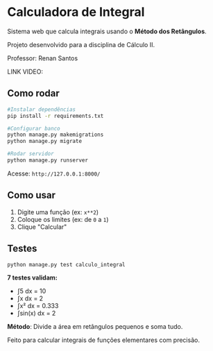 # Calculadora de Integral

Sistema web que calcula integrais usando o **Método dos Retângulos**.

Projeto desenvolvido para a disciplina de Cálculo II.

Professor: Renan Santos

LINK VIDEO:

## Como rodar

```bash
#Instalar dependências
pip install -r requirements.txt

#Configurar banco
python manage.py makemigrations
python manage.py migrate

#Rodar servidor
python manage.py runserver
```

Acesse: `http://127.0.0.1:8000/`

## Como usar

1. Digite uma função (ex: `x**2`)
2. Coloque os limites (ex: de `0` a `1`)
3. Clique "Calcular"

## Testes

```bash
python manage.py test calculo_integral
```

**7 testes validam:**
- ∫5 dx = 10 
- ∫x dx = 2   
- ∫x² dx = 0.333 
- ∫sin(x) dx = 2  

**Método**: Divide a área em retângulos pequenos e soma tudo.

Feito para calcular integrais de funções elementares com precisão.